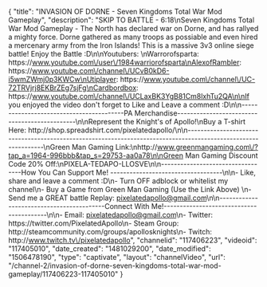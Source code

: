 {
    "title": "INVASION OF DORNE - Seven Kingdoms Total War Mod Gameplay",
    "description": "SKIP TO BATTLE - 6:18\nSeven Kingdoms Total War Mod Gameplay - The North has declared war on Dorne, and has rallyed a mighty force.  Dorne gathered as many troops as possiable and even hired a mercenary army from the Iron Islands!  This is a massive 3v3 online siege battle! Enjoy the Battle :D\n\nYoutubers: \nWarrorofsparta: https:\/\/www.youtube.com\/user\/1984warriorofsparta\nAlexofRambler: https:\/\/www.youtube.com\/channel\/UCvB0kD6-i5wmZWmj0p3KWCw\nUtiplayer: https:\/\/www.youtube.com\/channel\/UC-72TRVjrj8EKBrZEg7sjFg\nCardbordbox: https:\/\/www.youtube.com\/channel\/UCLaxBK3YgB81Cm8lxhTu2QA\n\nIf you enjoyed the video don't forget to Like and Leave a comment :D\n\n-----------------------------------------PA Merchandise----------------------------------------------\n\nRepresent the Knight's of Apollo!\nBuy a T-shirt Here: http:\/\/shop.spreadshirt.com\/pixelatedapollo\/\n\n---------------------------------------------------------------------------------------------------------------\nGreen Man Gaming Link:\nhttp:\/\/www.greenmangaming.com\/?tap_a=1964-996bbb&tap_s=29753-aa0a78\n\nGreen Man Gaming Discount Code 20% Off:\nPIXELA-TEDAPO-LLOSVE\n\n----------------------------------How You Can Support Me! -----------------------------------\n\n- Like, share and leave a comment :D\n- Turn OFF adblock or whitelist my channel\n- Buy a Game from Green Man Gaming (Use the Link Above) \n- Send me a GREAT battle Replay: pixelatedapollo@gmail.com\n\n------------------------------------------Connect With Me!-----------------------------------------\n\n- Email: pixelatedapollo@gmail.com\n- Twitter: https:\/\/twitter.com\/PixelatedApollo\n- Steam Group:  http:\/\/steamcommunity.com\/groups\/apollosknights\n- Twitch: http:\/\/www.twitch.tv\/pixelatedapollo",
    "channelid": "117406223",
    "videoid": "117405010",
    "date_created": "1481029200",
    "date_modified": "1506478190",
    "type": "captivate",
    "layout": "channelVideo",
    "url": "\/channel-2\/invasion-of-dorne-seven-kingdoms-total-war-mod-gameplay\/117406223-117405010"
}